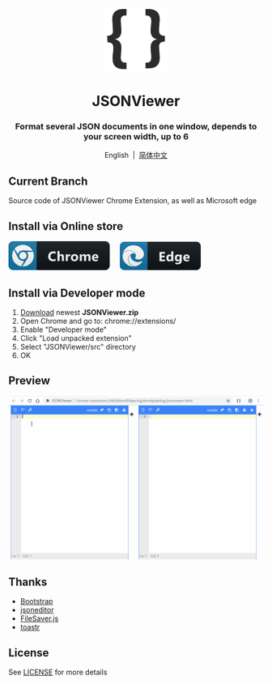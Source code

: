 <p align="center">
    <img src="./src/images/128.png" width="128">
</p>

<h1 align="center">JSONViewer</h1>

<div align="center">

### Format several JSON documents in one window, depends to your screen width, up to 6

English &nbsp;|&nbsp; [简体中文](README.zh-cn.md)
</div>

## Current Branch
Source code of JSONViewer Chrome Extension, as well as Microsoft edge

## Install via Online store
<a href="https://chrome.google.com/webstore/detail/jsonviewer/khbdpaabobknhhlpglenglkkhdmkfnca"><img src="./pic/chrome.png" width="200" alt="Get JSONViewer for Chromium"></a>&nbsp;&nbsp;&nbsp;&nbsp;
<a href="https://microsoftedge.microsoft.com/addons/detail/plbmlbokmdfffnjgepkiknofbbljempm"><img src="./pic/edge.png" width="160" alt="Get JSONViewer for Microsoft Edge"></a>

## Install via Developer mode
1. [Download](https://github.com/oppoic/JSONViewer/releases) newest **JSONViewer.zip**
2. Open Chrome and go to: chrome://extensions/
3. Enable "Developer mode"
4. Click "Load unpacked extension"
5. Select "JSONViewer/src" directory
6. OK

## Preview
![Preview](/pic/jsonviewer.gif)

## Thanks
* [Bootstrap](https://github.com/twbs/bootstrap)
* [jsoneditor](https://github.com/josdejong/jsoneditor)
* [FileSaver.js](https://github.com/eligrey/FileSaver.js)
* [toastr](https://github.com/CodeSeven/toastr)

## License
See [LICENSE](LICENSE) for more details

